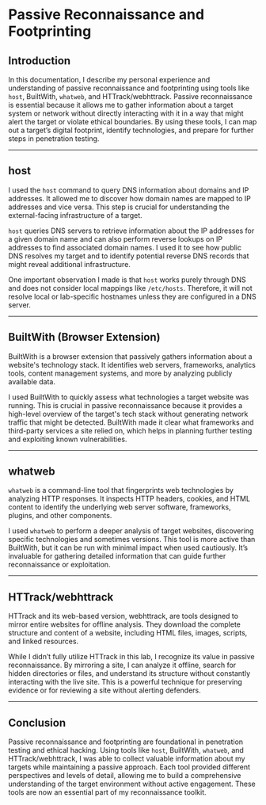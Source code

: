 # Passive Reconnaissance and Footprinting

## Introduction
In this documentation, I describe my personal experience and understanding of passive reconnaissance and footprinting using tools like `host`, BuiltWith, `whatweb`, and HTTrack/webhttrack. Passive reconnaissance is essential because it allows me to gather information about a target system or network without directly interacting with it in a way that might alert the target or violate ethical boundaries. By using these tools, I can map out a target’s digital footprint, identify technologies, and prepare for further steps in penetration testing.

---

## host

I used the `host` command to query DNS information about domains and IP addresses. It allowed me to discover how domain names are mapped to IP addresses and vice versa. This step is crucial for understanding the external-facing infrastructure of a target.

`host` queries DNS servers to retrieve information about the IP addresses for a given domain name and can also perform reverse lookups on IP addresses to find associated domain names. I used it to see how public DNS resolves my target and to identify potential reverse DNS records that might reveal additional infrastructure.

One important observation I made is that `host` works purely through DNS and does not consider local mappings like `/etc/hosts`. Therefore, it will not resolve local or lab-specific hostnames unless they are configured in a DNS server.

---

## BuiltWith (Browser Extension)

BuiltWith is a browser extension that passively gathers information about a website's technology stack. It identifies web servers, frameworks, analytics tools, content management systems, and more by analyzing publicly available data.

I used BuiltWith to quickly assess what technologies a target website was running. This is crucial in passive reconnaissance because it provides a high-level overview of the target's tech stack without generating network traffic that might be detected. BuiltWith made it clear what frameworks and third-party services a site relied on, which helps in planning further testing and exploiting known vulnerabilities.

---

## whatweb

`whatweb` is a command-line tool that fingerprints web technologies by analyzing HTTP responses. It inspects HTTP headers, cookies, and HTML content to identify the underlying web server software, frameworks, plugins, and other components.

I used `whatweb` to perform a deeper analysis of target websites, discovering specific technologies and sometimes versions. This tool is more active than BuiltWith, but it can be run with minimal impact when used cautiously. It’s invaluable for gathering detailed information that can guide further reconnaissance or exploitation.

---

## HTTrack/webhttrack

HTTrack and its web-based version, webhttrack, are tools designed to mirror entire websites for offline analysis. They download the complete structure and content of a website, including HTML files, images, scripts, and linked resources.

While I didn’t fully utilize HTTrack in this lab, I recognize its value in passive reconnaissance. By mirroring a site, I can analyze it offline, search for hidden directories or files, and understand its structure without constantly interacting with the live site. This is a powerful technique for preserving evidence or for reviewing a site without alerting defenders.

---

## Conclusion
Passive reconnaissance and footprinting are foundational in penetration testing and ethical hacking. Using tools like `host`, BuiltWith, `whatweb`, and HTTrack/webhttrack, I was able to collect valuable information about my targets while maintaining a passive approach. Each tool provided different perspectives and levels of detail, allowing me to build a comprehensive understanding of the target environment without active engagement. These tools are now an essential part of my reconnaissance toolkit.
